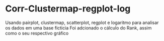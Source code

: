 # Corr-Clustermap-regplot-log
Usando pairplot, clustermap, scatterplot, regplot e logaritmo para analisar os dados em uma base ficticia
Foi adcionado o cálculo do Rank, assim como o seu respectivo gráfico
